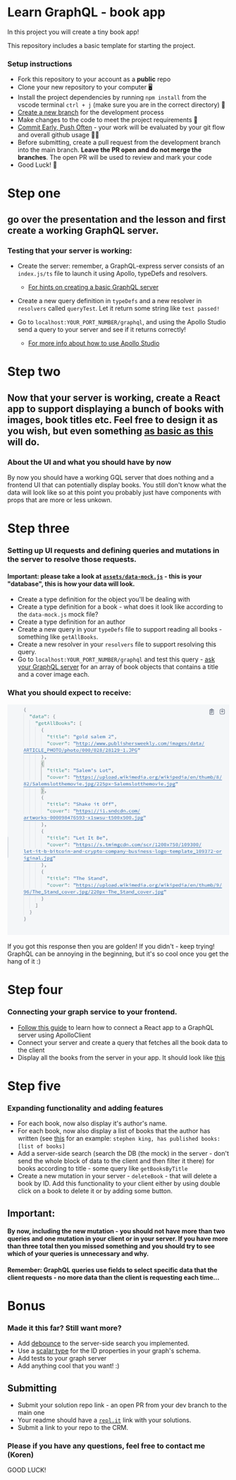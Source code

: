 # Learn GraphQL - book app

In this project you will create a tiny book app!

This repository includes a basic template for starting the project.

### Setup instructions

- Fork this repository to your account as a **public** repo
- Clone your new repository to your computer 🖥
- Install the project dependencies by running `npm install` from the vscode terminal `ctrl + j` (make sure you are in the correct directory) 📂
- [Create a new branch](https://docs.github.com/en/desktop/contributing-and-collaborating-using-github-desktop/managing-branches) for the development process
- Make changes to the code to meet the project requirements 📝
- [Commit Early, Push Often](https://www.worklytics.co/commit-early-push-often/) - your work will be evaluated by your git flow and overall github usage 🏄‍♂️
- Before submitting, create a pull request from the development branch into the main branch. **Leave the PR open and do not merge the branches**. The open PR will be used to review and mark your code
- Good Luck! 🤘

# Step one

## go over the presentation and the lesson and first create a working GraphQL server.

### Testing that your server is working:

- Create the server: remember, a GraphQL-express server consists of an `index.js/ts` file to launch it using Apollo, typeDefs and resolvers.

  - [For hints on creating a basic GraphQL server]()

- Create a new query definition in `typeDefs` and a new resolver in `resolvers` called `queryTest`. Let it return some string like `test passed!`

- Go to `localhost:YOUR_PORT_NUMBER/graphql`, and using the Apollo Studio send a query to your server and see if it returns correctly!
  - [For more info about how to use Apollo Studio]()

# Step two

## Now that your server is working, create a React app to support displaying a bunch of books with images, book titles etc. Feel free to design it as you wish, but even something [as basic as this](./assets/demo.PNG) will do.

### About the UI and what you should have by now

By now you should have a working GQL server that does nothing and a frontend UI that can potentially display books. You still don't know what the data will look like so at this point you probably just have components with props that are more or less unkown.

# Step three

### Setting up UI requests and defining queries and mutations in the server to resolve those requests.

#### Important: please take a look at [`assets/data-mock.js`]() - this is your "database", this is how your data will look.

- Create a type definition for the object you'll be dealing with
- Create a type definition for a book - what does it look like according to the `data-mock.js` mock file?
- Create a type definition for an author
- Create a new query in your `typeDefs` file to support reading all books - something like `getAllBooks`.
- Create a new resolver in your `resolvers` file to support resolving this query.
- Go to `localhost:YOUR_PORT_NUMBER/graphql` and test this query - [ask your GraphQL server]() for an array of book objects that contains a title and a cover image each.

### What you should expect to receive:

![](https://github.com/KorenEzri/GraphQL-lesson/blob/master/assets/res_example_getallbooks.PNG)

If you got this response then you are golden! If you didn't - keep trying! GraphQL can be annoying in the beginning, but it's so cool once you get the hang of it :)

# Step four

### Connecting your graph service to your frontend.

- [Follow this guide]() to learn how to connect a React app to a GraphQL server using ApolloClient
- Connect your server and create a query that fetches all the book data to the client
- Display all the books from the server in your app. It should look like [this]()

# Step five

### Expanding functionality and adding features

- For each book, now also display it's author's name.
- For each book, now also display a list of books that the author has written (see [this]() for an example: `stephen king, has published books: [list of books]`
- Add a server-side search (search the DB (the mock) in the server - don't send the whole block of data to the client and then filter it there) for books according to title - some query like `getBooksByTitle`
- Create a new mutation in your server - `deleteBook` - that will delete a book by ID. Add this functionality to your client either by using double click on a book to delete it or by adding some button.

## Important:

#### By now, including the new mutation - you should not have more than two queries and one mutation in your client or in your server. If you have more than three total then you missed something and you should try to see which of your queries is unnecessary and why.

#### Remember: GraphQL queries use fields to select specific data that the client requests - no more data than the client is requesting each time...

# Bonus

### Made it this far? Still want more?

- Add [debounce](https://medium.com/@jamischarles/what-is-debouncing-2505c0648ff1) to the server-side search you implemented.
- Use a [scalar type](https://graphql.org/learn/schema/#:~:text=ID%3A%20The%20ID%20scalar%20type%20represents%20a%20unique%20identifier%2C%20often%20used%20to%20refetch%20an%20object%20or%20as%20the%20key%20for%20a%20cache.%20The%20ID%20type%20is%20serialized%20in%20the%20same%20way%20as%20a%20String%3B%20however%2C%20defining%20it%20as%20an%20ID%20signifies%20that%20it%20is%20not%20intended%20to%20be%20human%E2%80%90readable) for the ID properties in your graph's schema.
- Add tests to your graph server
- Add anything cool that you want! :)

## Submitting

- Submit your solution repo link - an open PR from your dev branch to the main one
- Your readme should have a [`repl.it`](https://repl.it/) link with your solutions.
- Submit a link to your repo to the CRM.

### Please if you have any questions, feel free to contact me (Koren)

GOOD LUCK!

